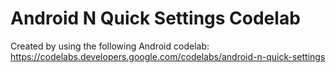 # Android N Quick Settings Codelab

Created by using the following Android codelab: https://codelabs.developers.google.com/codelabs/android-n-quick-settings
